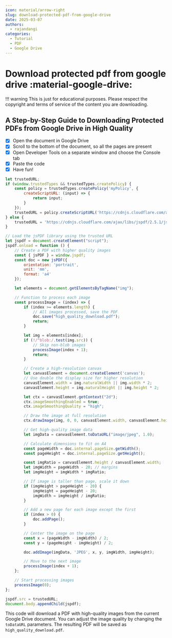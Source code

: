 ```yaml
---
icon: material/arrow-right
slug: download-protected-pdf-from-google-drive
date: 2025-03-07
authors:
  - rajandangi
categories:
  - Tutorial
  - PDF
  - Google Drive
---
```

# Download protected pdf from google drive :material-google-drive:

!!! warning
    This is just for educational purposes. Please respect the copyright and terms of service of the content you are downloading.
    
## A Step-by-Step Guide to Downloading Protected PDFs from Google Drive in High Quality

- [x] Open the document in Google Drive
- [x] Scroll to the bottom of the document, so all the pages are present
- [x] Open Developer Tools on a separate window and choose the Console tab
- [x] Paste the code
- [x] Have fun!

```javascript
let trustedURL;
if (window.trustedTypes && trustedTypes.createPolicy) {
    const policy = trustedTypes.createPolicy('myPolicy', {
        createScriptURL: (input) => {
            return input;
        }
    });
    trustedURL = policy.createScriptURL('https://cdnjs.cloudflare.com/ajax/libs/jspdf/2.5.1/jspdf.umd.min.js');
} else {
    trustedURL = 'https://cdnjs.cloudflare.com/ajax/libs/jspdf/2.5.1/jspdf.umd.min.js';
}

// Load the jsPDF library using the trusted URL
let jspdf = document.createElement("script");
jspdf.onload = function () {
    // Create a PDF with higher quality images
    const { jsPDF } = window.jspdf;
    const doc = new jsPDF({
        orientation: 'portrait',
        unit: 'mm',
        format: 'a4'
    });

    let elements = document.getElementsByTagName("img");

    // Function to process each image
    const processImage = (index) => {
        if (index >= elements.length) {
            // All images processed, save the PDF
            doc.save("high_quality_download.pdf");
            return;
        }

        let img = elements[index];
        if (!/^blob:/.test(img.src)) {
            // Skip non-blob images
            processImage(index + 1);
            return;
        }

        // Create a high-resolution canvas
        let canvasElement = document.createElement('canvas');
        // Use double the display size for higher resolution
        canvasElement.width = img.naturalWidth || img.width * 2;
        canvasElement.height = img.naturalHeight || img.height * 2;

        let ctx = canvasElement.getContext("2d");
        ctx.imageSmoothingEnabled = true;
        ctx.imageSmoothingQuality = "high";

        // Draw the image at full resolution
        ctx.drawImage(img, 0, 0, canvasElement.width, canvasElement.height);

        // Get high-quality image data
        let imgData = canvasElement.toDataURL("image/jpeg", 1.0);

        // Calculate dimensions to fit on A4
        const pageWidth = doc.internal.pageSize.getWidth();
        const pageHeight = doc.internal.pageSize.getHeight();

        const imgRatio = canvasElement.height / canvasElement.width;
        let imgWidth = pageWidth - 20; // margins
        let imgHeight = imgWidth * imgRatio;

        // If image is taller than page, scale it down
        if (imgHeight > pageHeight - 20) {
            imgHeight = pageHeight - 20;
            imgWidth = imgHeight / imgRatio;
        }

        // Add a new page for each image except the first
        if (index > 0) {
            doc.addPage();
        }

        // Center the image on the page
        const x = (pageWidth - imgWidth) / 2;
        const y = (pageHeight - imgHeight) / 2;

        doc.addImage(imgData, 'JPEG', x, y, imgWidth, imgHeight);

        // Move to the next image
        processImage(index + 1);
    };

    // Start processing images
    processImage(0);
};

jspdf.src = trustedURL;
document.body.appendChild(jspdf);
```

This code will download a PDF with high-quality images from the current Google Drive document. You can adjust the image quality by changing the `toDataURL` parameters. The resulting PDF will be saved as `high_quality_download.pdf`.

